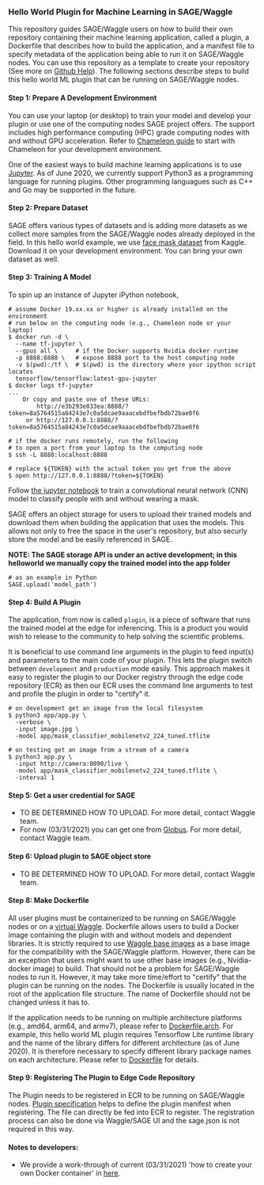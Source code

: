 ### Hello World Plugin for Machine Learning in SAGE/Waggle

This repository guides SAGE/Waggle users on how to build their own repository containing their machine learning application, called a plugin, a Dockerfile that describes how to build the application, and a manifest file to specify metadata of the application being able to run it on SAGE/Waggle nodes. You can use this repository as a template to create your repository (See more on [Github Help](https://help.github.com/en/github/creating-cloning-and-archiving-repositories/creating-a-repository-from-a-template)). The following sections describe steps to build this hello world ML plugin that can be running on SAGE/Waggle nodes.

#### Step 1: Prepare A Development Environment

You can use your laptop (or desktop) to train your model and develop your plugin or use one of the computing nodes SAGE project offers. The support includes high performance computing (HPC) grade computing nodes with and without GPU acceleration. Refer to [Chameleon guide](https://chameleoncloud.readthedocs.io/en/latest/getting-started/index.html) to start with Chameleon for your development environment.

One of the easiest ways to build machine learning applications is to use [Jupyter](https://jupyter.org). As of June 2020, we currently support Python3 as a programming language for running plugins. Other programming languagues such as C++ and Go may be supported in the future.

#### Step 2: Prepare Dataset

SAGE offers various types of datasets and is adding more datasets as we collect more samples from the SAGE/Waggle nodes already deployed in the field. In this hello world example, we use [face mask dataset](https://www.kaggle.com/ashishjangra27/face-mask-12k-images-dataset) from Kaggle. Download it on your development environment. You can bring your own dataset as well.

#### Step 3: Training A Model

To spin up an instance of Jupyter iPython notebook,
```
# assume Docker 19.xx.xx or higher is already installed on the environment
# run below on the computing node (e.g., Chameleon node or your laptop)
$ docker run -d \
  --name tf-jupyter \
  --gpus all \     # if the Docker supports Nvidia docker runtime
  -p 8888:8888 \   # expose 8888 port to the host computing node
  -v $(pwd):/tf \  # $(pwd) is the directory where your ipython script locates
  tensorflow/tensorflow:latest-gpu-jupyter
$ docker logs tf-jupyter
...    
    Or copy and paste one of these URLs:
        http://e3b293e033ea:8888/?token=8a5764515a84243e7c0a5dcae9aaacebdfbefbdb72bae0f6
     or http://127.0.0.1:8888/?token=8a5764515a84243e7c0a5dcae9aaacebdfbefbdb72bae0f6

# if the docker runs remotely, run the following
# to open a port from your laptop to the computing node
$ ssh -L 8888:localhost:8888

# replace ${TOKEN} with the actual token you get from the above
$ open http://127.0.0.1:8888/?token=${TOKEN}
```

Follow [the jupyter notebook](docs/training_mask_classifier.ipynb) to train a convolutional neural network (CNN) model to classify people with and without wearing a mask.

SAGE offers an object storage for users to upload their trained models and download them when building the application that uses the models. This allows not only to free the space in the user's repository, but also securly store the model and be easily referenced in SAGE.

__NOTE: The SAGE storage API is under an active development; in this helloworld we manually copy the trained model into the app folder__

```
# as an example in Python
SAGE.upload('model_path')
```

#### Step 4: Build A Plugin

The application, from now is called `plugin`, is a piece of software that runs the trained model at the edge for inferencing. This is a product you would wish to release to the community to help solving the scientific problems.

It is beneficial to use command line arguments in the plugin to feed input(s) and parameters to the main code of your plugin. This lets the plugin switch between `development` and `production` mode easily. This approach makes it easy to register the plugin to our Docker registry through the edge code repository (ECR) as then our ECR uses the command line arguments to test and profile the plugin in order to "certify" it.

```
# on development get an image from the local filesystem
$ python3 app/app.py \
  -verbose \
  -input image.jpg \
  -model app/mask_classifier_mobilenetv2_224_tuned.tflite

# on testing get an image from a stream of a camera
$ python3 app.py \
  -input http://camera:8090/live \
  -model app/mask_classifier_mobilenetv2_224_tuned.tflite \
  -interval 1
```

#### Step 5: Get a user credential for SAGE
- TO BE DETERMINED HOW TO UPLOAD. For more detail, contact Waggle team.
- For now (03/31/2021) you can get one from [Globus](https://sage.nautilus.optiputer.net). For more detail, contact Waggle team.

#### Step 6: Upload plugin to SAGE object store
- TO BE DETERMINED HOW TO UPLOAD. For more detail, contact Waggle team.

#### Step 8: Make Dockerfile

All user plugins must be containerized to be running on SAGE/Waggle nodes or on a [virtual Waggle](https://github.com/waggle-sensor/waggle-node). Dockerfile allows users to build a Docker image containing the plugin with and without models and dependent libraries. It is strictly required to use [Waggle base images](https://github.com/waggle-sensor/edge-plugins#which-waggle-image-i-choose-for-my-application) as a base image for the compatibility with the SAGE/Waggle platform. However, there can be an exception that users might want to use other base images (e.g., Nvidia-docker image) to build. That should not be a problem for SAGE/Waggle nodes to run it. However, it may take more time/effort to "certify" that the plugin can be running on the nodes. The Dockerfile is usually located in the root of the application file structure. The name of Dockerfile should not be changed unless it has to.

If the application needs to be running on multiple architecture platforms (e.g., amd64, arm64, and armv7), please refer to [Dockerfile.arch](docs/docker_multiarch.md). For example, this hello world ML plugin requires Tensorflow Lite runtime library and the name of the library differs for different architecture (as of June 2020). It is therefore necessary to specify different library package names on each architecture. Please refer to [Dockerfile](Dockerfile) for details.

#### Step 9: Registering The Plugin to Edge Code Repository

The Plugin needs to be registered in ECR to be running on SAGE/Waggle nodes. [Plugin specification](sage.json) helps to define the plugin manifest when registering. The file can directly be fed into ECR to register. The registration process can also be done via Waggle/SAGE UI and the sage.json is not required in this way.

#### Notes to developers:
- We provide a work-through of current (03/31/2021) 'how to create your own Docker container' in [here]().
